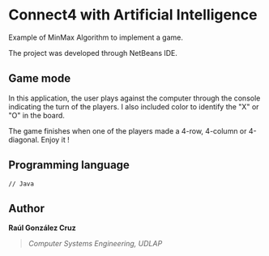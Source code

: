 # Connect4 with Artificial Intelligence
Example of MinMax Algorithm to implement a game.

The project was developed through NetBeans IDE.

## Game mode
In this application, the user plays against the computer through the console indicating the turn of the players. I also included color to identify the "X" or "O" in the board.

The game finishes when one of the players made a 4-row, 4-column or 4-diagonal. Enjoy it !

## Programming language
```[java]
// Java 
```

## Author
**Raúl González Cruz**
>*Computer Systems Engineering, UDLAP*
